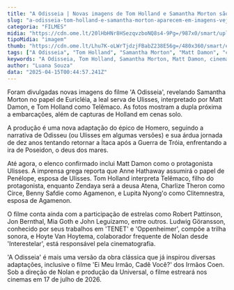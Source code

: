 ```yaml
---
title: "A Odisseia | Novas imagens de Tom Holland e Samantha Morton são reveladas"
slug: "a-odisseia-tom-holland-e-samantha-morton-aparecem-em-imagens-veja"
categoria: "FILMES"
midia: "https://cdn.ome.lt/20lHbHNr8HSezqvzboNQ8s4-9Pg=/987x0/smart/uploads/conteudo/fotos/Design_sem_nome_-_2025-04-14T203443.380.png"
tipoMidia: "imagem"
thumb: "https://cdn.ome.lt/Lhu7K-oLWrTjdzjFBabZ238E56g=/480x360/smart/extras/conteudos/Design_sem_nome_-_2025-04-14T203443.380.png"
tags: ["A Odisseia", "Tom Holland", "Samantha Morton", "Matt Damon", "cinema", "adaptação Homero"]
keywords: "A Odisseia, Tom Holland, Samantha Morton, Matt Damon, cinema, adaptação Homero"
author: "Luana Souza"
data: "2025-04-15T00:44:57.241Z"
---
```


Foram divulgadas novas imagens do filme 'A Odisseia', revelando Samantha Morton no papel de Euricléia, a leal serva de Ulisses, interpretado por Matt Damon, e Tom Holland como Telêmaco. As fotos mostram a dupla próxima a embarcações, além de capturas de Holland em cenas solo.

<blockquote class="twitter-tweet"><a href="https://twitter.com/user/status/1910696701926551645"></a></blockquote>

A produção é uma nova adaptação do épico de Homero, seguindo a narrativa de Odisseu (ou Ulisses em algumas versões) e sua árdua jornada de dez anos tentando retornar a Ítaca após a Guerra de Tróia, enfrentando a ira de Poseidon, o deus dos mares.

<blockquote class="twitter-tweet"><a href="https://twitter.com/user/status/1910709244183134676"></a></blockquote>

Até agora, o elenco confirmado inclui Matt Damon como o protagonista Ulisses. A imprensa grega reporta que Anne Hathaway assumirá o papel de Penélope, esposa de Ulisses. Tom Holland interpreta Telêmaco, filho do protagonista, enquanto Zendaya será a deusa Atena, Charlize Theron como Circe, Benny Safdie como Agamenon, e Lupita Nyong'o como Clitemnestra, esposa de Agamenon.

<blockquote class="twitter-tweet"><a href="https://twitter.com/user/status/1910807854027616574"></a></blockquote>

O filme conta ainda com a participação de estrelas como Robert Pattinson, Jon Bernthal, Mia Goth e John Leguizamo, entre outros. Ludwig Göransson, conhecido por seus trabalhos em 'TENET' e 'Oppenheimer', compõe a trilha sonora, e Hoyte Van Hoytema, colaborador frequente de Nolan desde 'Interestelar', está responsável pela cinematografia.

'A Odisseia' é mais uma versão da obra clássica que já inspirou diversas adaptações, inclusive o filme 'Ei Meu Irmão, Cadê Você?' dos Irmãos Coen. Sob a direção de Nolan e produção da Universal, o filme estreará nos cinemas em 17 de julho de 2026.